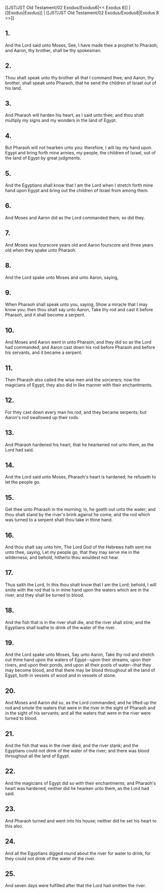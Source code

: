 [[JST/JST Old Testament/02 Exodus/Exodus6|<< Exodus 6]] | [[Exodus|Exodus]] | [[JST/JST Old Testament/02 Exodus/Exodus8|Exodus 8 >>]]
## 1.
And the Lord said unto Moses, See, I have made thee a prophet to Pharaoh; and Aaron, thy brother, shall be thy spokesman.
## 2.
Thou shalt speak unto thy brother all that I command thee; and Aaron, thy brother, shall speak unto Pharaoh, that he send the children of Israel out of his land.
## 3.
And Pharaoh will harden his heart, as I said unto thee; and thou shalt multiply my signs and my wonders in the land of Egypt.
## 4.
But Pharaoh will not hearken unto you: therefore, I will lay my hand upon Egypt and bring forth mine armies, my people, the children of Israel, out of the land of Egypt by great judgments.
## 5.
And the Egyptians shall know that I am the Lord when I stretch forth mine hand upon Egypt and bring out the children of Israel from among them.
## 6.
And Moses and Aaron did as the Lord commanded them; so did they.
## 7.
And Moses was fourscore years old and Aaron fourscore and three years old when they spake unto Pharaoh.
## 8.
And the Lord spake unto Moses and unto Aaron, saying,
## 9.
When Pharaoh shall speak unto you, saying, Show a miracle that I may know you; then thou shalt say unto Aaron, Take thy rod and cast it before Pharaoh, and it shall become a serpent.
## 10.
And Moses and Aaron went in unto Pharaoh, and they did so as the Lord had commanded; and Aaron cast down his rod before Pharaoh and before his servants, and it became a serpent.
## 11.
Then Pharaoh also called the wise men and the sorcerers; now the magicians of Egypt, they also did in like manner with their enchantments.
## 12.
For they cast down every man his rod, and they became serpents; but Aaron\'s rod swallowed up their rods.
## 13.
And Pharaoh hardened his heart, that he hearkened not unto them, as the Lord had said.
## 14.
And the Lord said unto Moses, Pharaoh\'s heart is hardened; he refuseth to let the people go.
## 15.
Get thee unto Pharaoh in the morning; lo, he goeth out unto the water; and thou shalt stand by the river\'s brink against he come; and the rod which was turned to a serpent shalt thou take in thine hand.
## 16.
And thou shalt say unto him, The Lord God of the Hebrews hath sent me unto thee, saying, Let my people go, that they may serve me in the wilderness; and behold, hitherto thou wouldest not hear.
## 17.
Thus saith the Lord, In this thou shalt know that I am the Lord; behold, I will smite with the rod that is in mine hand upon the waters which are in the river, and they shall be turned to blood.
## 18.
And the fish that is in the river shall die, and the river shall stink; and the Egyptians shall loathe to drink of the water of the river.
## 19.
And the Lord spake unto Moses, Say unto Aaron, Take thy rod and stretch out thine hand upon the waters of Egypt\--upon their streams, upon their rivers, and upon their ponds, and upon all their pools of water\--that they may become blood, and that there may be blood throughout all the land of Egypt, both in vessels of wood and in vessels of stone.
## 20.
And Moses and Aaron did so, as the Lord commanded; and he lifted up the rod and smote the waters that were in the river in the sight of Pharaoh and in the sight of his servants; and all the waters that were in the river were turned to blood.
## 21.
And the fish that was in the river died, and the river stank; and the Egyptians could not drink of the water of the river; and there was blood throughout all the land of Egypt.
## 22.
And the magicians of Egypt did so with their enchantments; and Pharaoh\'s heart was hardened, neither did he hearken unto them, as the Lord had said.
## 23.
And Pharaoh turned and went into his house; neither did he set his heart to this also.
## 24.
And all the Egyptians digged round about the river for water to drink, for they could not drink of the water of the river.
## 25.
And seven days were fulfilled after that the Lord had smitten the river.

